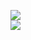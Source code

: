 [![](https://img.shields.io/badge/Made%20With-Github%20Spray-lightgrey.svg?style=for-the-badge&logo=github)](https://github.com/Annihil/github-spray#15248)  
[![](https://i.imgur.com/2DrTn0Z.gif)](https://github.com/Annihil/github-spray)